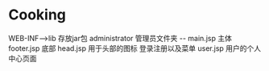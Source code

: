 # Cooking
WEB-INF-->lib 存放jar包
administrator 管理员文件夹
  -- main.jsp 主体
footer.jsp  底部
head.jsp  用于头部的图标 登录注册以及菜单
user.jsp  用户的个人中心页面
